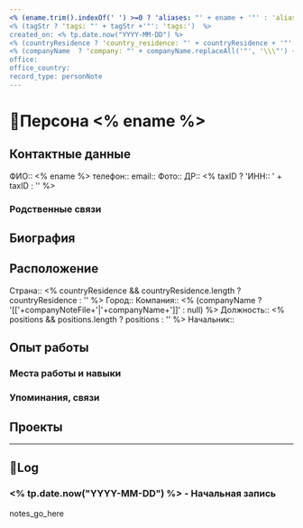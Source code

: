 ```yaml
---
<% (ename.trim().indexOf(' ') >=0 ? 'aliases: "' + ename + '"' : 'aliases:') %>
<% (tagStr ? 'tags: "' + tagStr +'"': 'tags:')  %>
created_on: <% tp.date.now("YYYY-MM-DD") %>
<% (countryResidence ? 'country_residence: "' + countryResidence + '"' : 'country_residence:') %>
<% (companyName  ? 'company: "' + companyName.replaceAll('"', '\\\"') + '"' : 'company:') %>
office:
office_country:
record_type: personNote
---
```

# 👤Персона <% ename %>

## Контактные данные

ФИО:: <% ename %>
телефон:: 
email:: 
Фото:: 
ДР:: 
<% taxID ? 'ИНН:: ' + taxID : '' %>

### Родственные связи

## Биография

## Расположение

Страна:: <% countryResidence && countryResidence.length ? countryResidence : '' %>
Город:: 
Компания:: <% (companyName ? '[['+companyNoteFile+'|'+companyName+']]' : null) %>
Должность:: <% positions && positions.length ?  positions : '' %>
Начальник:: 

## Опыт работы

### Места работы и навыки

### Упоминания, связи

## Проекты

---
## 📝Log

### <% tp.date.now("YYYY-MM-DD") %> - Начальная запись

notes_go_here

